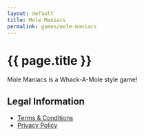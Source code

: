 ```yaml
---
layout: default
title: Mole Maniacs
permalink: games/mole-maniacs
---
```


# {{ page.title }}

Mole Maniacs is a Whack-A-Mole style game!


## Legal Information

- [Terms & Conditions](terms-and-conditions)
- [Privacy Policy](privacy-policy)